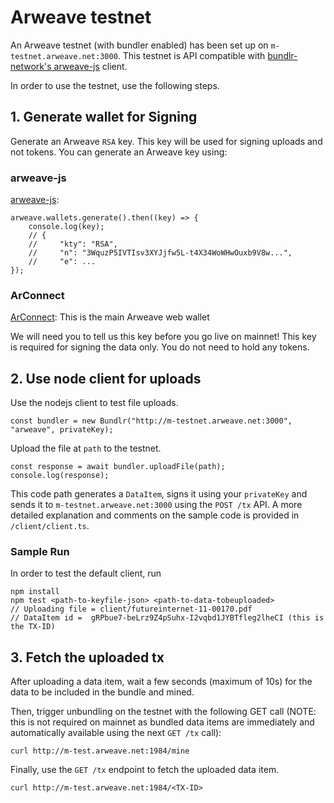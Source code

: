 # Arweave testnet

An Arweave testnet (with bundler enabled) has been set up on `m-testnet.arweave.net:3000`. This testnet is API compatible with [bundlr-network's arweave-js](https://github.com/Bundlr-Network/js-client) client. 

In order to use the testnet, use the following steps. 

## 1. Generate wallet for Signing
Generate an Arweave `RSA` key. This key will be used for signing uploads and not tokens. You can generate an Arweave key using: 
### arweave-js

[arweave-js](https://github.com/ArweaveTeam/arweave-js#create-a-new-wallet-and-private-key): 
```
arweave.wallets.generate().then((key) => {
    console.log(key);
    // {
    //     "kty": "RSA",
    //     "n": "3WquzP5IVTIsv3XYJjfw5L-t4X34WoWHwOuxb9V8w...",
    //     "e": ...
});
```

### ArConnect
[ArConnect](https://www.arconnect.io/): This is the main Arweave web wallet

We will need you to tell us this key before you go live on mainnet! This key is required for signing the data only. You do not need to hold any tokens.

## 2. Use node client for uploads 

Use the nodejs client to test file uploads. 
```
const bundler = new Bundlr("http://m-testnet.arweave.net:3000", "arweave", privateKey);
```

Upload the file at `path` to the testnet. 
```
const response = await bundler.uploadFile(path);
console.log(response);
```

This code path generates a `DataItem`, signs it using your `privateKey` and sends it to `m-testnet.arweave.net:3000` using the `POST /tx` API. A more detailed explanation and comments on the sample code is provided in `/client/client.ts`. 

### Sample Run

In order to test the default client, run
```
npm install
npm test <path-to-keyfile-json> <path-to-data-tobeuploaded>
// Uploading file = client/futureinternet-11-00170.pdf
// DataItem id =  gRPbue7-beLrz9Z4pSuhx-I2vqbd1JYBTfleg2lheCI (this is the TX-ID)
```

## 3. Fetch the uploaded tx
After uploading a data item, wait a few seconds (maximum of 10s) for the data to be included in the bundle and mined. 
 
Then, trigger unbundling on the testnet with the following GET call (NOTE: this is not required on mainnet as bundled data items are immediately and automatically available using the next `GET /tx` call): 

```
curl http://m-test.arweave.net:1984/mine
```

Finally, use the `GET /tx` endpoint to fetch the uploaded data item. 
```
curl http://m-test.arweave.net:1984/<TX-ID>
```
